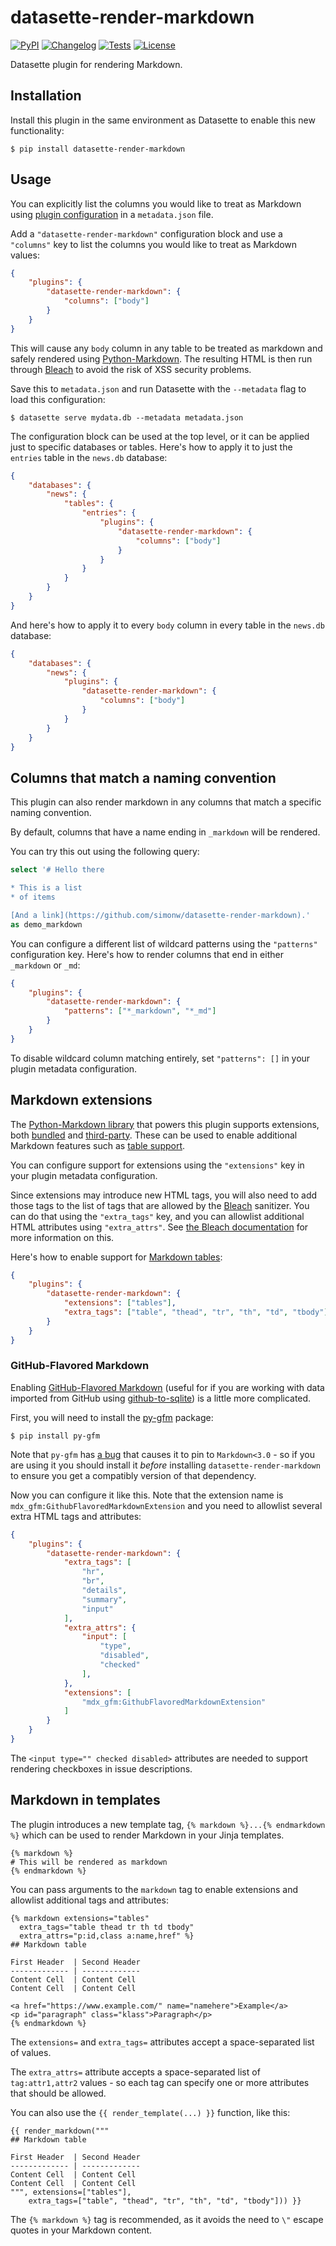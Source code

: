 # datasette-render-markdown

[![PyPI](https://img.shields.io/pypi/v/datasette-render-markdown.svg)](https://pypi.org/project/datasette-render-markdown/)
[![Changelog](https://img.shields.io/github/v/release/simonw/datasette-render-markdown?include_prereleases&label=changelog)](https://github.com/simonw/datasette-render-markdown/releases)
[![Tests](https://github.com/simonw/datasette-render-markdown/workflows/Test/badge.svg)](https://github.com/simonw/datasette-render-markdown/actions?query=workflow%3ATest)
[![License](https://img.shields.io/badge/license-Apache%202.0-blue.svg)](https://github.com/simonw/datasette-render-markdown/blob/main/LICENSE)

Datasette plugin for rendering Markdown.

## Installation

Install this plugin in the same environment as Datasette to enable this new functionality:

    $ pip install datasette-render-markdown

## Usage

You can explicitly list the columns you would like to treat as Markdown using [plugin configuration](https://datasette.readthedocs.io/en/stable/plugins.html#plugin-configuration) in a `metadata.json` file.

Add a `"datasette-render-markdown"` configuration block and use a `"columns"` key to list the columns you would like to treat as Markdown values:

```json
{
    "plugins": {
        "datasette-render-markdown": {
            "columns": ["body"]
        }
    }
}
```

This will cause any `body` column in any table to be treated as markdown and safely rendered using [Python-Markdown](https://python-markdown.github.io/). The resulting HTML is then run through [Bleach](https://bleach.readthedocs.io/) to avoid the risk of XSS security problems.

Save this to `metadata.json` and run Datasette with the `--metadata` flag to load this configuration:

    $ datasette serve mydata.db --metadata metadata.json

The configuration block can be used at the top level, or it can be applied just to specific databases or tables. Here's how to apply it to just the `entries` table in the `news.db` database:

```json
{
    "databases": {
        "news": {
            "tables": {
                "entries": {
                    "plugins": {
                        "datasette-render-markdown": {
                            "columns": ["body"]
                        }
                    }
                }
            }
        }
    }
}
```

And here's how to apply it to every `body` column in every table in the `news.db` database:

```json
{
    "databases": {
        "news": {
            "plugins": {
                "datasette-render-markdown": {
                    "columns": ["body"]
                }
            }
        }
    }
}
```

## Columns that match a naming convention

This plugin can also render markdown in any columns that match a specific naming convention.

By default, columns that have a name ending in `_markdown` will be rendered.

You can try this out using the following query:

```sql
select '# Hello there

* This is a list
* of items

[And a link](https://github.com/simonw/datasette-render-markdown).'
as demo_markdown
```

You can configure a different list of wildcard patterns using the `"patterns"` configuration key. Here's how to render columns that end in either `_markdown` or `_md`:

```json
{
    "plugins": {
        "datasette-render-markdown": {
            "patterns": ["*_markdown", "*_md"]
        }
    }
}
```

To disable wildcard column matching entirely, set `"patterns": []` in your plugin metadata configuration.

## Markdown extensions

The [Python-Markdown library](https://python-markdown.github.io/) that powers this plugin supports extensions, both [bundled](https://python-markdown.github.io/extensions/) and [third-party](https://github.com/Python-Markdown/markdown/wiki/Third-Party-Extensions). These can be used to enable additional Markdown features such as [table support](https://python-markdown.github.io/extensions/tables/).

You can configure support for extensions using the `"extensions"` key in your plugin metadata configuration.

Since extensions may introduce new HTML tags, you will also need to add those tags to the list of tags that are allowed by the [Bleach](https://bleach.readthedocs.io/) sanitizer. You can do that using the `"extra_tags"` key, and you can allowlist additional HTML attributes using `"extra_attrs"`. See [the Bleach documentation](https://bleach.readthedocs.io/en/latest/clean.html#allowed-tags-tags) for more information on this.

Here's how to enable support for [Markdown tables](https://python-markdown.github.io/extensions/tables/):

```json
{
    "plugins": {
        "datasette-render-markdown": {
            "extensions": ["tables"],
            "extra_tags": ["table", "thead", "tr", "th", "td", "tbody"]
        }
    }
}
```

### GitHub-Flavored Markdown

Enabling [GitHub-Flavored Markdown](https://help.github.com/en/github/writing-on-github) (useful for if you are working with data imported from GitHub using [github-to-sqlite](https://github.com/dogsheep/github-to-sqlite)) is a little more complicated.

First, you will need to install the [py-gfm](https://py-gfm.readthedocs.io) package:

    $ pip install py-gfm

Note that `py-gfm` has [a bug](https://github.com/Zopieux/py-gfm/issues/13) that causes it to pin to `Markdown<3.0` - so if you are using it you should install it _before_ installing `datasette-render-markdown` to ensure you get a compatibly version of that dependency.

Now you can configure it like this. Note that the extension name is `mdx_gfm:GithubFlavoredMarkdownExtension` and you need to allowlist several extra HTML tags and attributes:

```json
{
    "plugins": {
        "datasette-render-markdown": {
            "extra_tags": [
                "hr",
                "br",
                "details",
                "summary",
                "input"
            ],
            "extra_attrs": {
                "input": [
                    "type",
                    "disabled",
                    "checked"
                ],
            },
            "extensions": [
                "mdx_gfm:GithubFlavoredMarkdownExtension"
            ]
        }
    }
}
```

The `<input type="" checked disabled>` attributes are needed to support rendering checkboxes in issue descriptions.

## Markdown in templates

The plugin introduces a new template tag, `{% markdown %}...{% endmarkdown %}` which can be used to render Markdown in your Jinja templates.

```html+jinja
{% markdown %}
# This will be rendered as markdown
{% endmarkdown %}
```
You can pass arguments to the `markdown` tag to enable extensions and allowlist additional tags and attributes:
```html+jinja
{% markdown extensions="tables"
  extra_tags="table thead tr th td tbody" 
  extra_attrs="p:id,class a:name,href" %}
## Markdown table

First Header  | Second Header
------------- | -------------
Content Cell  | Content Cell
Content Cell  | Content Cell

<a href="https://www.example.com/" name="namehere">Example</a>
<p id="paragraph" class="klass">Paragraph</p>
{% endmarkdown %}
```
The `extensions=` and `extra_tags=` attributes accept a space-separated list of values.

The `extra_attrs=` attribute accepts a space-separated list of `tag:attr1,attr2` values - so each tag can specify one or more attributes that should be allowed.

You can also use the `{{ render_template(...) }}` function, like this:

```html+jinja
{{ render_markdown("""
## Markdown table

First Header  | Second Header
------------- | -------------
Content Cell  | Content Cell
Content Cell  | Content Cell
""", extensions=["tables"],
    extra_tags=["table", "thead", "tr", "th", "td", "tbody"])) }}
```

The `{% markdown %}` tag is recommended, as it avoids the need to `\"` escape quotes in your Markdown content.